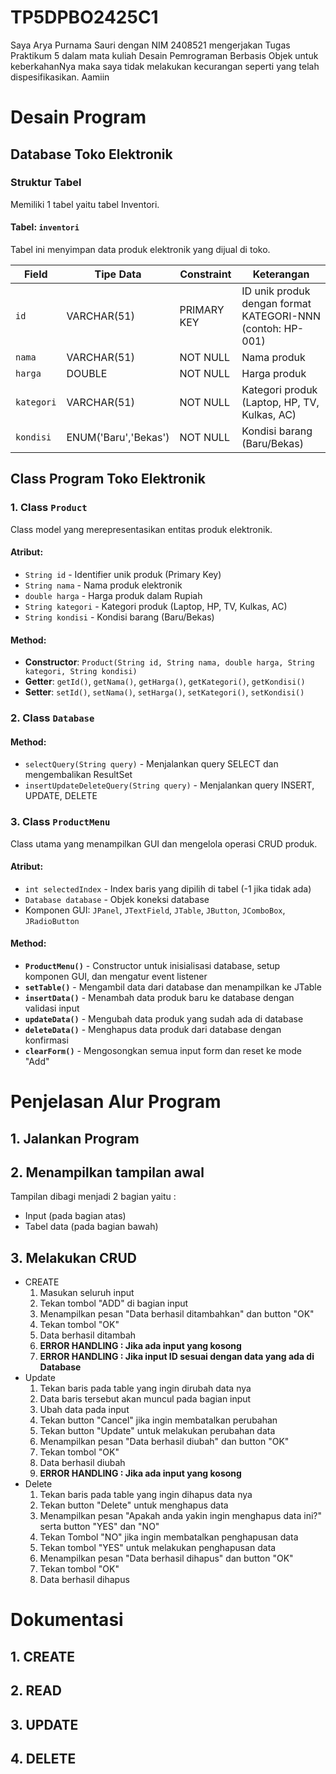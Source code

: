 # TP5DPBO2425C1
Saya Arya Purnama Sauri dengan NIM 2408521 mengerjakan Tugas Praktikum 5 dalam mata kuliah Desain Pemrograman Berbasis Objek untuk keberkahanNya maka saya tidak melakukan kecurangan seperti yang telah dispesifikasikan. Aamiin

# Desain Program

## Database Toko Elektronik

### Struktur Tabel
Memiliki 1 tabel yaitu tabel Inventori.

#### Tabel: `inventori`
Tabel ini menyimpan data produk elektronik yang dijual di toko.


| Field        | Tipe Data             | Constraint   | Keterangan                                                   |
|-------       |-----------            |------------  |------------                                                  |
| `id`         | VARCHAR(51)           | PRIMARY KEY  | ID unik produk dengan format KATEGORI-NNN (contoh: HP-001)   |
| `nama`       | VARCHAR(51)           | NOT NULL     | Nama produk                                                  |
| `harga`      | DOUBLE                | NOT NULL     | Harga produk                                                 |
| `kategori`   | VARCHAR(51)           | NOT NULL     | Kategori produk (Laptop, HP, TV, Kulkas, AC)                 |
| `kondisi`    | ENUM('Baru','Bekas')  | NOT NULL     | Kondisi barang (Baru/Bekas)                                  |

##  Class Program Toko Elektronik

### 1. Class `Product`
Class model yang merepresentasikan entitas produk elektronik.

#### Atribut:
- `String id` - Identifier unik produk (Primary Key)
- `String nama` - Nama produk elektronik
- `double harga` - Harga produk dalam Rupiah
- `String kategori` - Kategori produk (Laptop, HP, TV, Kulkas, AC)
- `String kondisi` - Kondisi barang (Baru/Bekas)

#### Method:
- **Constructor**: `Product(String id, String nama, double harga, String kategori, String kondisi)`
- **Getter**: `getId()`, `getNama()`, `getHarga()`, `getKategori()`, `getKondisi()`
- **Setter**: `setId()`, `setNama()`, `setHarga()`, `setKategori()`, `setKondisi()`

### 2. Class `Database`

#### Method:
- `selectQuery(String query)` - Menjalankan query SELECT dan mengembalikan ResultSet
- `insertUpdateDeleteQuery(String query)` - Menjalankan query INSERT, UPDATE, DELETE

### 3. Class `ProductMenu`
Class utama yang menampilkan GUI dan mengelola operasi CRUD produk.

#### Atribut:
- `int selectedIndex` - Index baris yang dipilih di tabel (-1 jika tidak ada)
- `Database database` - Objek koneksi database
- Komponen GUI: `JPanel`, `JTextField`, `JTable`, `JButton`, `JComboBox`, `JRadioButton`

#### Method:
- **`ProductMenu()`** - Constructor untuk inisialisasi database, setup komponen GUI, dan mengatur event listener
- **`setTable()`** - Mengambil data dari database dan menampilkan ke JTable
- **`insertData()`** - Menambah data produk baru ke database dengan validasi input
- **`updateData()`** - Mengubah data produk yang sudah ada di database
- **`deleteData()`** - Menghapus data produk dari database dengan konfirmasi
- **`clearForm()`** - Mengosongkan semua input form dan reset ke mode "Add"

# Penjelasan Alur Program
## 1. Jalankan Program
## 2. Menampilkan tampilan awal 
   Tampilan dibagi menjadi 2 bagian yaitu :
 - Input (pada bagian atas) 
 - Tabel data (pada bagian bawah)
## 3. Melakukan CRUD
   * CREATE
      1. Masukan seluruh input
      2. Tekan tombol "ADD" di bagian input
      3. Menampilkan pesan "Data berhasil ditambahkan" dan button "OK"
      3. Tekan tombol "OK"
      4. Data berhasil ditambah
      5. **ERROR HANDLING : Jika ada input yang kosong**
      5. **ERROR HANDLING : Jika input ID sesuai dengan data yang ada di Database**
   * Update
      1. Tekan baris pada table yang ingin dirubah data nya
      2. Data baris tersebut akan muncul pada bagian input
      3. Ubah data pada input
      4. Tekan button "Cancel" jika ingin membatalkan perubahan
      5. Tekan button "Update" untuk melakukan perubahan data
      6. Menampilkan pesan "Data berhasil diubah" dan button "OK"
      7. Tekan tombol "OK"
      8. Data berhasil diubah
      9. **ERROR HANDLING  : Jika ada input yang kosong**
   * Delete
      1. Tekan baris pada table yang ingin dihapus data nya
      2. Tekan button "Delete" untuk menghapus data
      3. Menampilkan pesan "Apakah anda yakin ingin menghapus data ini?" serta button "YES" dan "NO"
      4. Tekan Tombol "NO" jika ingin membatalkan penghapusan data
      5. Tekan tombol "YES" untuk melakukan penghapusan data
      6. Menampilkan pesan "Data berhasil dihapus" dan button "OK"
      7. Tekan tombol "OK"
      8. Data berhasil dihapus

# Dokumentasi
## 1. CREATE
## 2. READ
## 3. UPDATE
## 4. DELETE